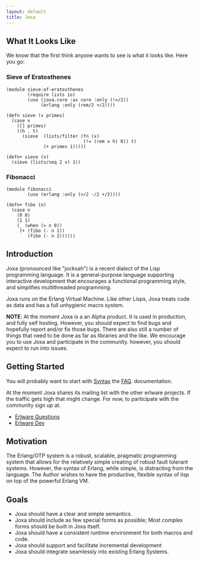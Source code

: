 ```yaml
---
layout: default
title: Joxa
---
```


What It Looks Like
------------------

We know that the first think anyone wants to see is what it looks
like. Here you go:

### Sieve of Eratosthenes

    (module sieve-of-eratosthenes
            (require lists io)
            (use (joxa.core :as core :only (!=/2))
                 (erlang :only (rem/2 +/2))))

    (defn sieve (v primes)
      (case v
        ([] primes)
        ((h . t)
          (sieve  (lists/filter (fn (x)
                                 (!= (rem x h) 0)) t)
                  (+ primes 1)))))

    (defn+ sieve (v)
      (sieve (lists/seq 2 v) 1))

### Fibonacci

    (module fibonacci
            (use (erlang :only (>/2 -/2 +/2))))

    (defn+ fibo (n)
      (case n
        (0 0)
        (1 1)
        (_ (when (> n 0))
         (+ (fibo (- n 1))
            (fibo (- n 2))))))

Introduction
------------

Joxa (pronounced like "jocksah") is a recent dialect of the Lisp
programming language. It is a general-purpose language supporting
interactive development that encourages a functional programming
style, and simplifies multithreaded programming.

Joxa runs on the Erlang Virtual Machine. Like other Lisps, Joxa treats
code as data and has a full unhygienic macro system.

**NOTE**: At the moment Joxa is a an Alpha product. It is used in
production, and fully self hosting. However, you should expect to find
bugs and hopefully report and/or fix those bugs. There are also still
a number of things that need to be done as far as libraries and the
like. We encourage you to use Joxa and participate in the community.
however, you should expect to run into issues.


Getting Started
---------------

You will probably want to start with
[Syntax](https://github.com/erlware/joxa/wiki/Syntax) the
[FAQ](https://github.com/erlware/joxa/wiki/FAQ).
documentation.

At the moment Joxa shares its mailing list with the other erlware
projects. If the traffic gets high that might change. For now, to
participate with the community sign up at.

* [Erlware Questions](http://groups.google.com/group/erlware-questions)
* [Erlware Dev](http://groups.google.com/group/erlware-dev)


Motivation
----------

The Erlang/OTP system is a robust, scalable, pragmatic programming
system that allows for the relatively simple creating of robust fault
tolerant systems. However, the syntax of Erlang, while simple, is
distracting from the language. The Author wishes to have the
productive, flexible syntax of lisp on top of the powerful Erlang VM.


Goals
-----

* Joxa should have a clear and simple semantics.
* Joxa should include as few special forms as possible; Most complex
  forms should be built in Joxa itself.
* Joxa should have a consistent runtime environment for both macros
  and code.
* Joxa should support and facilitate incremental development
* Joxa should integrate seamlessly into existing Erlang Systems.

